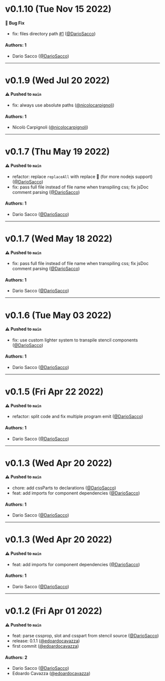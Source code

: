 # v0.1.10 (Tue Nov 15 2022)

#### 🐛 Bug Fix

- fix: files directory path [#1](https://github.com/ZanichelliEditore/storybook-addon-stencil/pull/1) ([@DarioSacco](https://github.com/DarioSacco))

#### Authors: 1

- Dario Sacco ([@DarioSacco](https://github.com/DarioSacco))

---

# v0.1.9 (Wed Jul 20 2022)

#### ⚠️ Pushed to `main`

- fix: always use absolute paths ([@nicolocarpignoli](https://github.com/nicolocarpignoli))

#### Authors: 1

- Nicolò Carpignoli ([@nicolocarpignoli](https://github.com/nicolocarpignoli))

---

# v0.1.7 (Thu May 19 2022)

#### ⚠️ Pushed to `main`

- refactor: replace `replaceAll` with replace 🤪 (for more nodejs support) ([@DarioSacco](https://github.com/DarioSacco))
- fix: pass full file instead of file name when transpiling css; fix jsDoc comment parsing ([@DarioSacco](https://github.com/DarioSacco))

#### Authors: 1

- Dario Sacco ([@DarioSacco](https://github.com/DarioSacco))

---

# v0.1.7 (Wed May 18 2022)

#### ⚠️ Pushed to `main`

- fix: pass full file instead of file name when transpiling css; fix jsDoc comment parsing ([@DarioSacco](https://github.com/DarioSacco))

#### Authors: 1

- Dario Sacco ([@DarioSacco](https://github.com/DarioSacco))

---

# v0.1.6 (Tue May 03 2022)

#### ⚠️ Pushed to `main`

- fix: use custom lighter system to transpile stencil components ([@DarioSacco](https://github.com/DarioSacco))

#### Authors: 1

- Dario Sacco ([@DarioSacco](https://github.com/DarioSacco))

---

# v0.1.5 (Fri Apr 22 2022)

#### ⚠️ Pushed to `main`

- refactor: split code and fix multiple program emit ([@DarioSacco](https://github.com/DarioSacco))

#### Authors: 1

- Dario Sacco ([@DarioSacco](https://github.com/DarioSacco))

---

# v0.1.3 (Wed Apr 20 2022)

#### ⚠️ Pushed to `main`

- chore: add cssParts to declarations ([@DarioSacco](https://github.com/DarioSacco))
- feat: add imports for component dependencies ([@DarioSacco](https://github.com/DarioSacco))

#### Authors: 1

- Dario Sacco ([@DarioSacco](https://github.com/DarioSacco))

---

# v0.1.3 (Wed Apr 20 2022)

#### ⚠️ Pushed to `main`

- feat: add imports for component dependencies ([@DarioSacco](https://github.com/DarioSacco))

#### Authors: 1

- Dario Sacco ([@DarioSacco](https://github.com/DarioSacco))

---

# v0.1.2 (Fri Apr 01 2022)

#### ⚠️ Pushed to `main`

- feat: parse cssprop, slot and csspart from stencil source ([@DarioSacco](https://github.com/DarioSacco))
- release: 0.1.1 ([@edoardocavazza](https://github.com/edoardocavazza))
- first commit ([@edoardocavazza](https://github.com/edoardocavazza))

#### Authors: 2

- Dario Sacco ([@DarioSacco](https://github.com/DarioSacco))
- Edoardo Cavazza ([@edoardocavazza](https://github.com/edoardocavazza))
